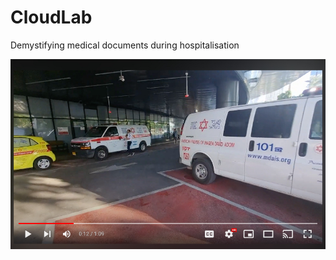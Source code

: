 # CloudLab
Demystifying medical documents during hospitalisation 




[![Video Label](https://github.com/GalMoore/CloudLab/blob/main/CloudLab_Video_screnshot_jpeg.jpg)](https://www.youtube.com/watch?v=gZ_EvDuyQlc)
